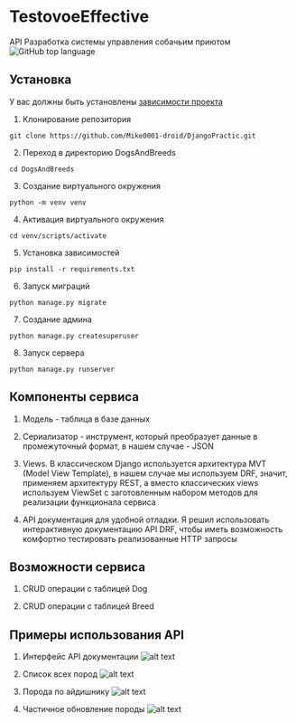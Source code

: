 # TestovoeEffective
API Разработка системы управления собачьим приютом
![GitHub top language](https://img.shields.io/github/languages/top/Mike0001-droid/DjangoPractic)

<!--Установка-->
## Установка 
У вас должны быть установлены [зависимости проекта](https://github.com/Mike0001-droid/DjangoPractic/blob/main/requirements.txt)

1. Клонирование репозитория 

```git clone https://github.com/Mike0001-droid/DjangoPractic.git```

2. Переход в директорию DogsAndBreeds

```cd DogsAndBreeds```

3. Создание виртуального окружения

```python -m venv venv```

4. Активация виртуального окружения

```cd venv/scripts/activate```

5. Установка зависимостей

```pip install -r requirements.txt```

6. Запуск миграций

```python manage.py migrate```

7. Создание админа

```python manage.py createsuperuser```

8. Запуск сервера

```python manage.py runserver```

## Компоненты сервиса

1. Модель - таблица в базе данных

2. Сериализатор - инструмент, который преобразует данные в промежуточный формат, в нашем случае - JSON

3. Views. В классическом Django используется архитектура MVT (Model View Template), в нашем случае мы используем 
DRF, значит, применяем архитектуру REST, а вместо классических views используем ViewSet с заготовленным набором
методов для реализации функционала сервиса

4. API документация для удобной отладки. Я решил использовать интерактивную документацию API DRF, чтобы 
иметь возможность комфортно тестировать реализованные HTTP запросы

## Возможности сервиса

1. CRUD операции с таблицей Dog 

2. CRUD операции с таблицей Breed

## Примеры использования API 

1. Интерфейс API документации
![alt text](img_for_readme/api.png)

2. Список всех пород
![alt text](img_for_readme/breed_list.png)

3. Порода по айдишнику
![alt text](img_for_readme/breed_by_id.png)

4. Частичное обновление породы
![alt text](img_for_readme/partial_update_breed.png)
